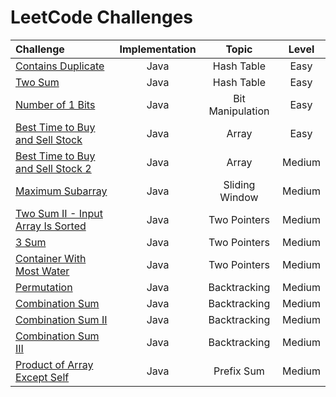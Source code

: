 # LeetCode Challenges

| Challenge                                                                                                                                             | Implementation |      Topic       | Level  |
|:------------------------------------------------------------------------------------------------------------------------------------------------------|:--------------:|:----------------:|:------:|
| [Contains Duplicate](https://github.com/Murillo/Leetcode-Challenges/blob/main/algorithms/ContainsDuplicate.md)                                        |      Java      |    Hash Table    |  Easy  |
| [Two Sum](https://github.com/Murillo/Leetcode-Challenges/blob/main/algorithms/TwoSum.md)                                                              |      Java      |    Hash Table    |  Easy  |
| [Number of 1 Bits](https://github.com/Murillo/Leetcode-Challenges/blob/main/algorithms/NumberOf1Bits.md)                                              |      Java      | Bit Manipulation |  Easy  |
| [Best Time to Buy and Sell Stock](https://github.com/Murillo/Leetcode-Challenges/blob/main/algorithms/BestTimeToBuyAndSellStock.md)                   |      Java      |      Array       |  Easy  |
| [Best Time to Buy and Sell Stock 2](https://github.com/Murillo/Leetcode-Challenges/blob/main/algorithms/BestTimeToBuyAndSellStock2.md)                |      Java      |      Array       | Medium |
| [Maximum Subarray](https://github.com/Murillo/Leetcode-Challenges/blob/main/algorithms/MaximumSubarray.md)                                            |      Java      |  Sliding Window  | Medium |
| [Two Sum II - Input Array Is Sorted](https://github.com/Murillo/Leetcode-Challenges/blob/main/algorithms/TwoSum2.md)                                  |      Java      |   Two Pointers   | Medium |
| [3 Sum](https://github.com/Murillo/Leetcode-Challenges/blob/main/algorithms/ThreeSum.md)                                                              |      Java      |   Two Pointers   | Medium |
| [Container With Most Water](https://github.com/Murillo/Leetcode-Challenges/blob/main/algorithms/ContainerWithMostWater.md)                            |      Java      |   Two Pointers   | Medium |
| [Permutation](https://github.com/Murillo/Leetcode-Challenges/blob/main/algorithms/Permutation.md)                                                     |      Java      |   Backtracking   | Medium |
| [Combination Sum](https://github.com/Murillo/Leetcode-Challenges/blob/main/algorithms/CombinationSum.md)                                              |      Java      |   Backtracking   | Medium |
| [Combination Sum II](https://github.com/Murillo/Leetcode-Challenges/blob/main/algorithms/CombinationSum2.md)                                          |      Java      |   Backtracking   | Medium |
| [Combination Sum III](https://github.com/Murillo/Leetcode-Challenges/blob/main/algorithms/CombinationSum3.md)                                         |      Java      |   Backtracking   | Medium |
| [Product of Array Except Self](https://github.com/Murillo/Leetcode-Challenges/blob/main/algorithms/ProductOfArrayExceptSelf.md)                       |      Java      |    Prefix Sum    | Medium |